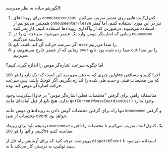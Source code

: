 
الگوریتم ساده به نظر می‌رسد:
1. برای رویدادهای `onmouseover/out` کنترل‌کننده‌هایی روی عنصر تعریف می‌کنیم. همچنین می‌توانیم از ‍‍‍`onmouseenter/leave` نیز در این مورد استفاده کنیم، اما کمتر استفاده می‌شوند. درصورتی که از واگذاری رویدادها استفاده کنیم، کار نمی‌کنند.
2. زمانی که اشاره‌گر موس وارد یک عنصر می‌شود، سرعت آن را در `mousemove` محاسبه می‌کنیم.
3. اگر سرعت حرکت آن کند باشد، تابع `over` را صدا می‌زنیم.
4. زمانی که از عنصر خارج می‌شویم، و `over` صدا زده شده بود، تابع `out`‌ را نیز صدا می‌زنیم.

اما چگونه سرعت اشاره‌گر موس را اندازه گیری کنیم؟

اولین چیزی که به ذهن می‌رسد این است که: یک تابع را هر `‍100ms‍` اجرا کنیم و مسافتی که بین مختصات قبلی و جدید طی شده را اندازه بگیریم. اگر کوچک باشد، پس سرعت حرکت اشاره‌گر موس کند بوده.

متاسفانه راهی برای گرفتن  "مختصات فعلی اشاره‌گر موس" در جاوا اسکریپت وجود ندارد. هیچ تابع از قبل آماده‌ای مانند `getCurrentMouseCoordiantes()` وجود ندارد.

تنها راه برای گرفتن مختصات گوش دادن  به رویدادهای موس مانند `mousemove` و گرفتن مختصات از شئ event خواهد بود.

درنتیجه باید برای رویداد `mousemove` یک کنترل‌کننده تعریف می‌کنیم تا مختصات را ذخیره کنیم، و آنها را هر `100ms` مقایسه کنیم.

پی‌نوشت: توجه کنید که برای آزمایش راه حل از `dispatchEvent` استفاده می‌شود تا ببیند تولتیپ به درستی کار می‌کند یا نه.
